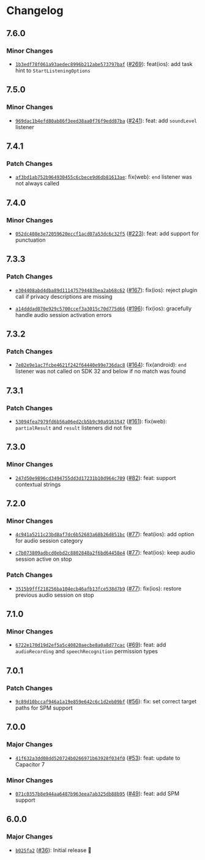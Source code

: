 # Changelog

## 7.6.0

### Minor Changes

- [`1b3edf78f061a93aedec8996b212abe573797baf`](https://github.com/capawesome-team/capacitor-plugins-sponsorware/commit/1b3edf78f061a93aedec8996b212abe573797baf) ([#269](https://github.com/capawesome-team/capacitor-plugins-sponsorware/pull/269)): feat(ios): add task hint to `StartListeningOptions`

## 7.5.0

### Minor Changes

- [`969dac1b4efd80ab86f3eed38aa0f76f9edd87ba`](https://github.com/capawesome-team/capacitor-plugins-sponsorware/commit/969dac1b4efd80ab86f3eed38aa0f76f9edd87ba) ([#241](https://github.com/capawesome-team/capacitor-plugins-sponsorware/pull/241)): feat: add `soundLevel` listener

## 7.4.1

### Patch Changes

- [`af3bd1ab752b964930455c6cbece9d6db81613ae`](https://github.com/capawesome-team/capacitor-plugins-sponsorware/commit/af3bd1ab752b964930455c6cbece9d6db81613ae): fix(web): `end` listener was not always called

## 7.4.0

### Minor Changes

- [`052dc408e3e72059620eccf1acd07a53dc6c32f5`](https://github.com/capawesome-team/capacitor-plugins-sponsorware/commit/052dc408e3e72059620eccf1acd07a53dc6c32f5) ([#223](https://github.com/capawesome-team/capacitor-plugins-sponsorware/pull/223)): feat: add support for punctuation

## 7.3.3

### Patch Changes

- [`e304408abd4dba89d111475794483bea2ab68c62`](https://github.com/capawesome-team/capacitor-plugins-sponsorware/commit/e304408abd4dba89d111475794483bea2ab68c62) ([#167](https://github.com/capawesome-team/capacitor-plugins-sponsorware/pull/167)): fix(ios): reject plugin call if privacy descriptions are missing

- [`a14dddad070e929c5700ccef3a3015c70d775d66`](https://github.com/capawesome-team/capacitor-plugins-sponsorware/commit/a14dddad070e929c5700ccef3a3015c70d775d66) ([#196](https://github.com/capawesome-team/capacitor-plugins-sponsorware/pull/196)): fix(ios): gracefully handle audio session activation errors

## 7.3.2

### Patch Changes

- [`7e02e9e1ac7fcbe4621f242f64440e99e736dac8`](https://github.com/capawesome-team/capacitor-plugins-sponsorware/commit/7e02e9e1ac7fcbe4621f242f64440e99e736dac8) ([#164](https://github.com/capawesome-team/capacitor-plugins-sponsorware/pull/164)): fix(android): `end` listener was not called on SDK 32 and below if no match was found

## 7.3.1

### Patch Changes

- [`53094fea7979fd6b56a06ed2cb5b9c90a9163547`](https://github.com/capawesome-team/capacitor-plugins-sponsorware/commit/53094fea7979fd6b56a06ed2cb5b9c90a9163547) ([#161](https://github.com/capawesome-team/capacitor-plugins-sponsorware/pull/161)): fix(web): `partialResult` and `result` listeners did not fire

## 7.3.0

### Minor Changes

- [`247d50e9896cd3494755dd3d17231b10d964c709`](https://github.com/capawesome-team/capacitor-plugins-sponsorware/commit/247d50e9896cd3494755dd3d17231b10d964c709) ([#82](https://github.com/capawesome-team/capacitor-plugins-sponsorware/pull/82)): feat: support contextual strings

## 7.2.0

### Minor Changes

- [`4c941a5211c23bd8af7dc6b52683a68b26d851bc`](https://github.com/capawesome-team/capacitor-plugins-sponsorware/commit/4c941a5211c23bd8af7dc6b52683a68b26d851bc) ([#77](https://github.com/capawesome-team/capacitor-plugins-sponsorware/pull/77)): feat(ios): add option for audio session category

- [`c7b073809adbcd0ebd2c8802848a2f6bd64458e4`](https://github.com/capawesome-team/capacitor-plugins-sponsorware/commit/c7b073809adbcd0ebd2c8802848a2f6bd64458e4) ([#77](https://github.com/capawesome-team/capacitor-plugins-sponsorware/pull/77)): feat(ios): keep audio session active on stop

### Patch Changes

- [`3515b9fff218256ba104ecb46afb13fce538d7b9`](https://github.com/capawesome-team/capacitor-plugins-sponsorware/commit/3515b9fff218256ba104ecb46afb13fce538d7b9) ([#77](https://github.com/capawesome-team/capacitor-plugins-sponsorware/pull/77)): fix(ios): restore previous audio session on stop

## 7.1.0

### Minor Changes

- [`6722e170d19d2ef5a5c40820aecbe8a0a8d77cac`](https://github.com/capawesome-team/capacitor-plugins-sponsorware/commit/6722e170d19d2ef5a5c40820aecbe8a0a8d77cac) ([#69](https://github.com/capawesome-team/capacitor-plugins-sponsorware/pull/69)): feat: add `audioRecording` and `speechRecognition` permission types

## 7.0.1

### Patch Changes

- [`9c89d10bccaf946a1a19e859e642c6c1d2eb09bf`](https://github.com/capawesome-team/capacitor-plugins-sponsorware/commit/9c89d10bccaf946a1a19e859e642c6c1d2eb09bf) ([#56](https://github.com/capawesome-team/capacitor-plugins-sponsorware/pull/56)): fix: set correct target paths for SPM support

## 7.0.0

### Major Changes

- [`41f632a3dd08dd520724b0266971b63928f034f0`](https://github.com/capawesome-team/capacitor-plugins-sponsorware/commit/41f632a3dd08dd520724b0266971b63928f034f0) ([#53](https://github.com/capawesome-team/capacitor-plugins-sponsorware/pull/53)): feat: update to Capacitor 7

### Minor Changes

- [`071c0357b8e944aa6487b963eea7ab325db88b95`](https://github.com/capawesome-team/capacitor-plugins-sponsorware/commit/071c0357b8e944aa6487b963eea7ab325db88b95) ([#49](https://github.com/capawesome-team/capacitor-plugins-sponsorware/pull/49)): feat: add SPM support

## 6.0.0

### Major Changes

- [`b025fa2`](https://github.com/capawesome-team/capacitor-plugins-sponsorware/commit/b025fa2c774826c2ae9377cef182f9061e2cbe4c) ([#36](https://github.com/capawesome-team/capacitor-plugins-sponsorware/pull/36)): Initial release 🚀
